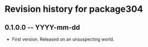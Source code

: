 # Revision history for package304

## 0.1.0.0 -- YYYY-mm-dd

* First version. Released on an unsuspecting world.
